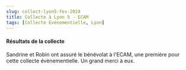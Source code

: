 ```yaml
---
slug: collect-lyon5-fev-2024
title: Collecte à Lyon 5 - ECAM
tags: [Collecte Evènementielle, Lyon]
---
```


#### Résultats de la collecte

Sandrine et Robin ont assuré le bénévolat à l'ECAM, une première pour cette collecte évènementielle. Un grand merci à eux.